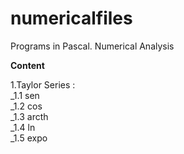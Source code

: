 # numericalfiles
Programs in Pascal.  Numerical Analysis

**Content**

1.Taylor Series :<br>
  _1.1 sen <br>
  _1.2 cos <br>
  _1.3 arcth <br>
  _1.4 ln <br>
  _1.5 expo <br>  
